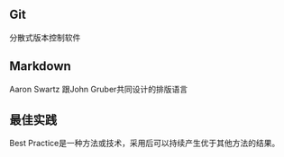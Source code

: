 ## Git
分散式版本控制软件

## Markdown
Aaron Swartz 跟John Gruber共同设计的排版语言

## 最佳实践
Best Practice是一种方法或技术，采用后可以持续产生优于其他方法的结果。
